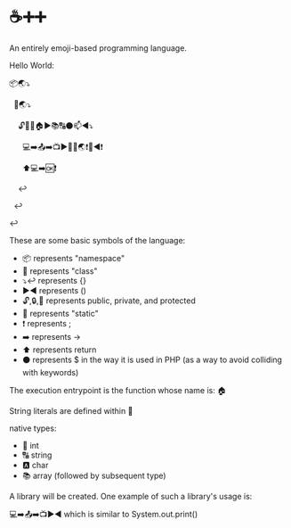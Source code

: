 # ☕➕➕

An entirely emoji-based programming language.



Hello World:

📦🌏⤵

&nbsp;&nbsp;📐🌏⤵

&nbsp;&nbsp;&nbsp;&nbsp;🔓📌🔢🏠▶️📚🔠⚫📫◀️⤵

&nbsp;&nbsp;&nbsp;&nbsp;&nbsp;&nbsp;💻➡️📤➡️📺▶️💬👋🌏❗💬◀️❗

&nbsp;&nbsp;&nbsp;&nbsp;&nbsp;&nbsp;⬆💻➡️🆗❗

&nbsp;&nbsp;&nbsp;&nbsp;↩

&nbsp;&nbsp;↩

↩



These are some basic symbols of the language:

* 📦 represents "namespace"
* 📐 represents "class"
* ⤵↩ represents {}
* ▶️◀️ ️represents ()
* 🔓,🔒,🔐 represents public, private, and protected
* 📌 represents "static"
* ️❗ represents ;
* ➡️ represents ->
* ⬆ represents return
* ⚫ represents $ in the way it is used in PHP (as a way to avoid colliding with keywords)



The execution entrypoint is the function whose name is: 🏠

String literals are defined within 💬



native types:
* 🔢  int
* 🔠  string
* 🅰  char
* 📚  array (followed by subsequent type)



A library will be created.  One example of such a library's usage is:

💻➡️📤➡️📺▶️◀️ which is similar to System.out.print()
